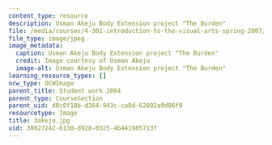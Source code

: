 ```yaml
---
content_type: resource
description: Usman Akeju Body Extension project "The Burden"
file: /media/courses/4-301-introduction-to-the-visual-arts-spring-2007/380272426130d92803254b441985713f_3akeju.jpg
file_type: image/jpeg
image_metadata:
  caption: Usman Akeju Body Extension project "The Burden"
  credit: Image courtesy of Usman Akeju
  image-alt: Usman Akeju Body Extension project "The Burden"
learning_resource_types: []
ocw_type: OCWImage
parent_title: Student work 2004
parent_type: CourseSection
parent_uid: d8c0f18b-d364-943c-ca0d-62602a9d06f9
resourcetype: Image
title: 3akeju.jpg
uid: 38027242-6130-d928-0325-4b441985713f
---
```

